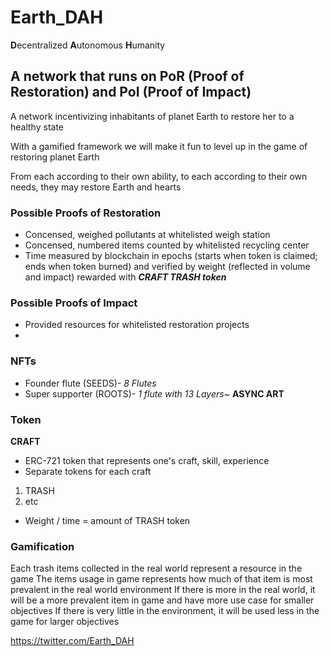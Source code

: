 # Earth_DAH
**D**ecentralized **A**utonomous **H**umanity
## A network that runs on **P**o**R** (**P**roof of **R**estoration) and **P**o**I** (**P**roof of **I**mpact)

A network incentivizing inhabitants of planet Earth to restore her to a healthy state

With a gamified framework we will make it fun to level up in the game of restoring planet Earth

From each according to their own ability, to each according to their own needs, they may restore Earth and hearts

### Possible **P**roofs of **R**estoration
* Concensed, weighed pollutants at whitelisted weigh station
* Concensed, numbered items counted by whitelisted recycling center
* Time measured by blockchain in epochs (starts when token is claimed; ends when token burned) and verified by weight (reflected in volume and impact) rewarded with ***CRAFT TRASH token***
 
### Possible **P**roofs of **I**mpact
* Provided resources for whitelisted restoration projects
* 

### NFTs

- Founder flute (SEEDS)- *8 Flutes*
- Super supporter (ROOTS)- *1 flute with 13 Layers~* **ASYNC ART**

### Token

**CRAFT**
- ERC-721 token that represents one's craft, skill, experience
- Separate tokens for each craft
 1. TRASH
 2. etc
- Weight / time = amount of TRASH token

### Gamification

Each trash items collected in the real world represent a resource in the game 
The items usage in game represents how much of that item is most prevalent in the real world environment
If there is more in the real world, it will be a more prevalent item in game and have more use case for smaller objectives
If there is very little in the environment, it will be used less in the game for larger objectives


https://twitter.com/Earth_DAH
